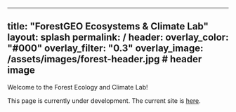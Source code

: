 
---
title: "ForestGEO Ecosystems & Climate Lab"
layout: splash
permalink: /
header:
  overlay_color: "#000"
  overlay_filter: "0.3"
  overlay_image: /assets/images/forest-header.jpg  # header image
---


Welcome to the Forest Ecology and Climate Lab! 

This page is currently under development. The current site is [here](https://sites.google.com/site/forestecoclimlab/home).